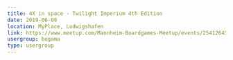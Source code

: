 ```yaml
---
title: 4X in space - Twilight Imperium 4th Edition
date: 2019-06-09
location: MyPlace, Ludwigshafen
link: https://www.meetup.com/Mannheim-Boardgames-Meetup/events/254126450/
usergroup: bogama
type: usergroup
---
```

